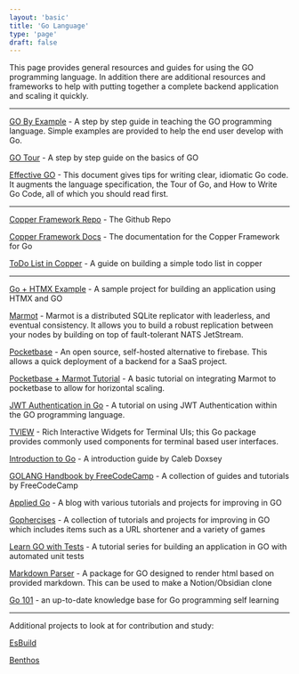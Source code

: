 ```yaml
---
layout: 'basic'
title: 'Go Language'
type: 'page'
draft: false
---
```


This page provides general resources and guides for using the GO programming language. In addition there are additional resources and frameworks to help with putting together a complete backend application and scaling it quickly. 

------

[GO By Example](https://gobyexample.com/ "GO By Example") - A step by step guide in teaching the GO programming language. Simple examples are provided to help the end user develop with Go.

[GO Tour](https://go.dev/tour "GO Tour") - A step by step guide on the basics of GO

[Effective GO](https://go.dev/doc/effective_go "Effective GO") - This document gives tips for writing clear, idiomatic Go code. It augments the language specification, the Tour of Go, and How to Write Go Code, all of which you should read first. 

------

[Copper Framework Repo](https://github.com/gocopper/copper "Copper Framework Repo") - The Github Repo

[Copper Framework Docs](https://docs.gocopper.dev/ "Copper Framework Docs") - The documentation for the Copper Framework for Go

[ToDo List in Copper](https://blog.logrocket.com/build-web-app-go-copper/#:~:text=We%20have%20successfully%20built%20a,to%20the%20final%20code%20repository. "ToDo List in Copper") - A guide on building a simple todo list in copper

------

[Go + HTMX Example](https://www.youtube.com/watch?v=F9H6vYelYyU "Go + HTMX Example") - A sample project for building an application using HTMX and GO

[Marmot](https://github.com/maxpert/marmot "Marmot") - Marmot is a distributed SQLite replicator with leaderless, and eventual consistency. It allows you to build a robust replication between your nodes by building on top of fault-tolerant NATS JetStream.

[Pocketbase](https://pocketbase.io/ "Pocketbase") - An open source, self-hosted alternative to firebase. This allows a quick deployment of a backend for a SaaS project.

[Pocketbase + Marmot Tutorial](https://www.youtube.com/watch?v=VSa-VJso050 "Pocketbase Marmot") - A basic tutorial on integrating Marmot to pocketbase to allow for horizontal scaling.

[JWT Authentication in Go](https://www.youtube.com/watch?v=ma7rUS_vW9M "JWT Authentication in Go") - A tutorial on using JWT Authentication within the GO programming language.

[TVIEW](https://github.com/rivo/tview "TVIEW") - Rich Interactive Widgets for Terminal UIs; this Go package provides commonly used components for terminal based user interfaces.

[Introduction to Go](https://www.golang-book.com/public/pdf/gobook.pdf "Introduction to Go") - A introduction guide by Caleb Doxsey

[GOLANG Handbook by FreeCodeCamp](https://www.freecodecamp.org/news/learn-golang-handbook/ "GOLANG Handbook by FreeCodeCamp") - A collection of guides and tutorials by FreeCodeCamp

[Applied Go](https://appliedgo.net/ "Applied Go") - A blog with various tutorials and projects for improving in GO

[Gophercises](https://gophercises.com/ "Gophercises") - A collection of tutorials and projects for improving in GO which includes items such as a URL shortener and a variety of games

[Learn GO with Tests](https://quii.gitbook.io/learn-go-with-tests/ "Learn GO with Tests") - A tutorial series for building an application in GO with automated unit tests

[Markdown Parser](https://github.com/gomarkdown/markdown "Markdown Parser") - A package for GO designed to render html based on provided markdown. This can be used to make a Notion/Obsidian clone

[Go 101](https://go101.org/ "Go 101") - an up-to-date knowledge base for Go programming self learning

------

Additional projects to look at for contribution and study:

[EsBuild](https://github.com/evanw/esbuild "EsBuild")

[Benthos](https://github.com/benthosdev/benthos "Benthos")
